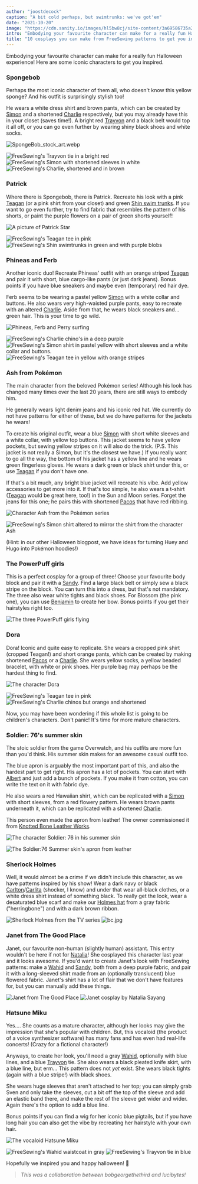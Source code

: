 ```yaml
---
author: "joostdecock"
caption: "A bit cold perhaps, but swimtrunks: we've got'em"
date: "2021-10-20"
image: "https://cdn.sanity.io/images/hl5bw8cj/site-content/3a69586735a24a674d4e65971643b3b55c676fc3-1000x667.png"
intro: "Embodying your favourite character can make for a really fun Halloween experience! Here are some iconic characters to get you inspired."
title: "10 cosplays you can make from FreeSewing patterns to get you in the Halloween mood [Niet vertaald]"
---
```


Embodying your favourite character can make for a really fun Halloween experience! Here are some iconic characters to get you inspired.

### Spongebob
Perhaps the most iconic character of them all, who doesn't know this yellow sponge? And his outfit is surprisingly stylish too!

He wears a white dress shirt and brown pants, which can be created by [Simon](/designs/simon/) and a shortened [Charlie](/designs/charlie/) respectively, but you may already have this in your closet (saves time!). 
A bright red [Trayvon](/designs/trayvon/) and a black belt would top it all off, or you can go even further by wearing shiny black shoes and white socks.

![SpongeBob_stock_art.webp](https://posts.freesewing.org/uploads/Sponge_Bob_stock_art_ada2f4fd18.webp)

![FreeSewing's Trayvon tie in a bright red](https://posts.freesewing.org/uploads/medium_spongebob_trayvon_e9729ec7ef.png) 
![FreeSewing's Simon with shortened sleeves in white](https://posts.freesewing.org/uploads/medium_spongebob_simon_2327811c53.png) 
![FreeSewing's Charlie, shortened and in brown](https://posts.freesewing.org/uploads/spongebob_charlie_fd09ebd233.png)  


### Patrick
Where there is Spongebob, there is Patrick. Recreate his look with a pink [Teagan](/designs/teagan/) (or a pink shirt from your closet) and green [Shin swim trunks](/designs/shin/). 
If you want to go even further, try to find fabric that resembles the pattern of his shorts, or paint the purple flowers on a pair of green shorts yourself!

![A picture of Patrick Star](https://posts.freesewing.org/uploads/large_patrick_star_f206a40931.webp)

![FreeSewing's Teagan tee in pink](https://posts.freesewing.org/uploads/medium_patrick_teagan_d32ebc17a2.png)
![FreeSewing's Shin swimtrunks in green and with purple blobs](https://posts.freesewing.org/uploads/small_patrick_shin_42e16e2342.png)  


### Phineas and Ferb
Another iconic duo! Recreate Phineas' outfit with an orange striped [Teagan](/designs/teagan/) and pair it with short, blue cargo-like pants (or just dark jeans). 
Bonus points if you have blue sneakers and maybe even (temporary) red hair dye.

Ferb seems to be wearing a pastel yellow [Simon](/designs/simon/) with a white collar and buttons. He also wears very high-waisted purple pants, easy to recreate with an altered [Charlie](/designs/charlie/). 
Aside from that, he wears black sneakers and... green hair. This is your time to go wild.

![Phineas, Ferb and Perry surfing](https://posts.freesewing.org/uploads/phineas_ferb_45e5afda28.webp)  

![FreeSewing's Charlie chino's in a deep purple](https://posts.freesewing.org/uploads/medium_ferb_charlie_51ced3ff7e.png)
![FreeSewing's Simon shirt in pastel yellow with short sleeves and a white collar and buttons.](https://posts.freesewing.org/uploads/medium_ferb_simon_d87b96bc1d.png)
![FreeSewing's Teagan tee in yellow with orange stripes](https://posts.freesewing.org/uploads/medium_phineas_teagan_62d98938ee.png)  


### Ash from Pokémon
The main character from the beloved Pokémon series! Although his look has changed many times over the last 20 years, there are still ways to embody him.

He generally wears light denim jeans and his iconic red hat. We currently do not have patterns for either of these, but we do have patterns for the jackets he wears! 

To create his original outfit, wear a blue [Simon](/designs/simon/) with short white sleeves and a white collar, with yellow top buttons. 
This jacket seems to have yellow pockets, but sewing yellow stripes on it will also do the trick. 
(P.S. This jacket is not really a Simon, but it's the closest we have.) 
If you really want to go all the way, the bottom of his jacket has a yellow line and he wears green fingerless gloves. He wears a dark green or black shirt under this, or use [Teagan](/designs/teagan/) if you don't have one.

If that's a bit much, any bright blue jacket will recreate his vibe.
 Add yellow accessories to get more into it. If that's too simple, he also wears a t-shirt ([Teagan](/designs/teagan/) would be great here, too!) in the Sun and Moon series. Forget the jeans for this one; he pairs this with shortened [Pacos](/designs/paco/) that have red ribbing.

![Character Ash from the Pokémon series](https://posts.freesewing.org/uploads/medium_ash_8f9cbfb8f2.jpg)

![FreeSewing's Simon shirt altered to mirror the shirt from the character Ash](https://posts.freesewing.org/uploads/medium_ash_simon_74ef670561.png)

(Hint: in our other Halloween blogpost, we have ideas for turning Huey and Hugo into Pokémon hoodies!)  


### The PowerPuff girls
This is a perfect cosplay for a group of three! Choose your favourite body block and pair it with a [Sandy](/designs/sandy/). 
Find a large black belt or simply sew a black stripe on the block. You can turn this into a dress, but that's not mandatory. 
The three also wear white tights and black shoes. For Blossom (the pink one), you can use [Benjamin](/designs/benjamin/) to create her bow. 
Bonus points if you get their hairstyles right too.

![The three PowerPuff girls flying](https://posts.freesewing.org/uploads/powerpuff_girls_3231f9ec09.webp)

### Dora
Dora! Iconic and quite easy to replicate. 
She wears a cropped pink shirt (cropped Teagan!) and short orange pants, which can be created by making shortened [Pacos](/designs/pacos/) or a [Charlie](/designs/charlie/). 
She wears yellow socks, a yellow beaded bracelet, with white or pink shoes. Her purple bag may perhaps be the hardest thing to find. 

![The character Dora](https://posts.freesewing.org/uploads/medium_Dora_0eeb97b52f.webp)

![FreeSewing's Teagan tee in pink](https://posts.freesewing.org/uploads/medium_dora_teagan_e6e26c630c.png)
![FreeSewing's Charlie chinos but orange and shortened](https://posts.freesewing.org/uploads/dora_charlie_6241e9dd2b.png)

Now, you may have been wondering if this whole list is going to be children's characters. Don't panic! It's time for more mature characters.

### Soldier: 76's summer skin
The stoic soldier from the game Overwatch, and his outfits are more fun than you'd think. 
His summer skin makes for an awesome casual outfit too. 

The blue apron is arguably the most important part of this, and also the hardest part to get right.
His apron has a lot of pockets. You can start with [Albert](/designs/albert/) and just add a bunch of pockets.
If you make it from cotton, you can write the text on it with fabric dye.

He also wears a red Hawaiian shirt, which can be replicated with a [Simon](/designs/simon/) with short sleeves, from a red flowery pattern. 
He wears brown pants underneath it, which can be replicated with a shortened [Charlie](/designs/charlie/).

This person even made the apron from leather! The owner commissioned it from [Knotted Bone Leather Works](https://www.knottedboneleatherworks.com/).

![The character Soldier: 76 in his summer skin](https://posts.freesewing.org/uploads/medium_soldier76summer_7a8260726d.jpg)

![The Soldier:76 Summer skin's apron from leather](https://posts.freesewing.org/uploads/small_soldier76cosplay_06df3b891c.webp)


### Sherlock Holmes
Well, it would almost be a crime if we didn't include this character, as we have patterns inspired by his show! 
Wear a dark navy or black [Carlton](/designs/carlton/)/[Carlita](/designs/carlita/) (shocker, I know) and under that wear all-black clothes, or a white dress shirt instead of something black. 
To really get the look, wear a desaturated blue scarf and make our [Holmes hat](/designs/holmes/) from a gray fabric ("herringbone") and with a dark brown ribbon.

![Sherlock Holmes from the TV series](https://posts.freesewing.org/uploads/medium_sherlock_holmes_hat_de80125cd1.webp)
![bc.jpg](https://posts.freesewing.org/uploads/medium_bc_f20e01a16d.jpg)


### Janet from The Good Place
Janet, our favourite non-human (slightly human) assistant. 
This entry wouldn't be here if not for [Natalia](https://freesewing.org/makers/nataliasayang/)! 
She cosplayed this character last year and it looks awesome. 
If you'd want to create Janet's look with FreeSewing patterns: make a [Wahid](/designs/wahid/) and [Sandy](/designs/sandy/), both from a deep purple fabric, and pair it with a long-sleeved shirt made from an (optionally translucent) blue flowered fabric. 
Janet's shirt has a lot of flair that we don't have features for, but you can manually add these things.

![Janet from The Good Place](https://posts.freesewing.org/uploads/medium_janet_7985d4b2af.jpg)
![Janet cosplay by Natalia Sayang](https://posts.freesewing.org/uploads/medium_janet_costume_2114092e9a.jpg)


### Hatsune Miku
Yes.... She counts as a mature character, although her looks may give the impression that she's popular with children. 
But, this vocaloid (the product of a voice synthesizer software) has many fans and has even had real-life concerts! (Crazy for a fictional character!)

Anyways, to create her look, you'll need a gray [Wahid](/designs/wahid/), optionally with blue lines, and a blue [Trayvon](/designs/trayvon/) tie. 
She also wears a black pleated knife skirt, with a blue line, but erm... This pattern does not *yet* exist. 
She wears black tights (again with a blue stripe!) with black shoes. 

She wears huge sleeves that aren't attached to her top; you can simply grab Sven and only take the sleeves, cut a bit off the top of the sleeve and add an elastic band there, and make the rest of the sleeve get wider and wider. Again there's the option to add a blue line.

Bonus points if you can find a wig for her iconic blue pigtails, but if you have long hair you can also get the vibe by recreating her hairstyle with your own hair.

![The vocaloid Hatsune Miku](https://posts.freesewing.org/uploads/medium_hatsune_miku_43ccad726b.jpg)

![FreeSewing's Wahid waistcoat in gray](https://posts.freesewing.org/uploads/medium_miku_wahid_2dce7835cc.png)
![FreeSewing's Trayvon tie in blue](https://posts.freesewing.org/uploads/medium_miku_trayvon_a204b6499f.png)


Hopefully we inspired you and happy halloween! 🎃

> *This was a collaboration between bobgeorgethethird and lucibytes!*
